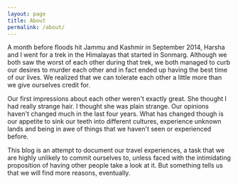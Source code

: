 ```yaml
---
layout: page
title: About
permalink: /about/
---
```


A month before floods hit Jammu and Kashmir in September 2014, Harsha and I went for a trek in the Himalayas that started in Sonmarg. Although we both saw the worst of each other during that trek, we both managed to curb our desires to murder each other and in fact ended up having the best time of our lives. We realized that we can tolerate each other a little more than we give ourselves credit for. 

Our first impressions about each other weren't exactly great. She thought I had really strange hair. I thought she was plain strange. Our opinions haven't changed much in the last four years. What has changed though is our appetite to sink our teeth into different cultures, experience unknown lands and being in awe of things that we haven't seen or experienced before. 

This blog is an attempt to document our travel experiences, a task that we are highly unlikely to commit ourselves to, unless faced with the intimidating proposition of having other people take a look at it. But something tells us that we will find more reasons, eventually.

     
